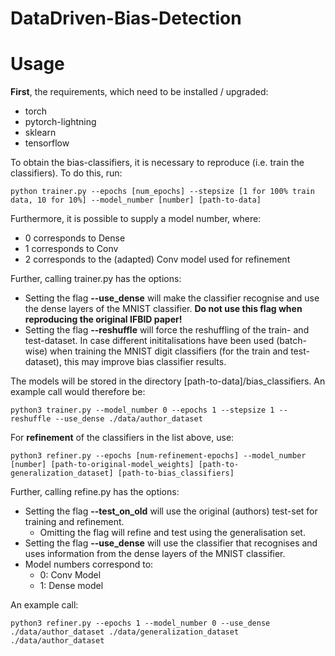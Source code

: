 # DataDriven-Bias-Detection

# Usage

__First__, the requirements, which need to be installed / upgraded:
- torch
- pytorch-lightning
- sklearn
- tensorflow

To obtain the bias-classifiers, it is necessary to reproduce (i.e. train the classifiers). To do this, run:
```
python trainer.py --epochs [num_epochs] --stepsize [1 for 100% train data, 10 for 10%] --model_number [number] [path-to-data]
```
Furthermore, it is possible to supply a model number, where:
- 0 corresponds to Dense
- 1 corresponds to Conv
- 2 corresponds to the (adapted) Conv model used for refinement

Further, calling trainer.py has the options:
- Setting the flag **--use_dense** will make the classifier recognise and use the dense layers of the MNIST classifier. **Do not use this flag when reproducing the original IFBID paper!**
- Setting the flag **--reshuffle** will force the reshuffling of the train- and test-dataset. In case different inititalisations have been used (batch-wise) when training the MNIST digit classifiers (for the train and test-dataset), this may improve bias classifier results.

The models will be stored in the directory [path-to-data]/bias_classifiers. An example call would therefore be:
```
python3 trainer.py --model_number 0 --epochs 1 --stepsize 1 --reshuffle --use_dense ./data/author_dataset
```

For **refinement** of the classifiers in the list above, use:
```
python3 refiner.py --epochs [num-refinement-epochs] --model_number [number] [path-to-original-model_weights] [path-to-generalization_dataset] [path-to-bias_classifiers]
```

Further, calling refine.py has the options:
- Setting the flag **--test_on_old** will use the original (authors) test-set for training and refinement.
  - Omitting the flag will refine and test using the generalisation set.
- Setting the flag **--use_dense** will use the classifier that recognises and uses information from the dense layers of the MNIST classifier.
- Model numbers correspond to:
  - 0: Conv Model
  - 1: Dense model

An example call:
```
python3 refiner.py --epochs 1 --model_number 0 --use_dense ./data/author_dataset ./data/generalization_dataset ./data/author_dataset
```
